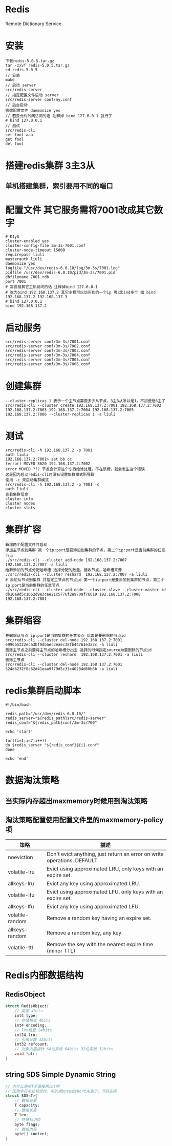 # Redis
Remote Dictionary Service
# 安装
```
下载redis-5.0.5.tar.gz
tar -zxvf redis-5.0.5.tar.gz
cd redis-5.0.5
// 安装
make
// 启动 server
src/redis-server
// 指定配置文件启动 server
src/redis-server conf/my.conf
// 后台启动
修改配置文件 daemonize yes
// 若要允许外网访问的话 注释掉 bind 127.0.0.1 就行了
# bind 127.0.0.1
// 测试
src/redis-cli
set fool aaa
get fool
del fool
```
    

# 搭建redis集群 3主3从
## 单机搭建集群，索引要用不同的端口
# 配置文件 其它服务需将7001改成其它数字
```
# KIyA
cluster-enabled yes
cluster-config-file 3m-3s-7001.conf
cluster-node-timeout 15000
requirepass liuli
masterauth liuli
daemonize yes
logfile "/usr/dev/redis-6.0.10/log/3m-3s/7001.log"
pidfile /usr/dev/redis-6.0.10/pid/3m-3s/7001.pid
dbfilename 7001.rdb
port 7001
# 需要被其它主机访问的话 注释掉bind 127.0.0.1
# 改为bind 192.168.137.2 其它主机可以访问到的一个ip 可以bind多个 如 bind 192.168.137.2 192.168.137.3
# bind 127.0.0.1
bind 192.168.137.2
```
# 启动服务
```
src/redis-server conf/3m-3s/7001.conf
src/redis-server conf/3m-3s/7002.conf
src/redis-server conf/3m-3s/7003.conf
src/redis-server conf/3m-3s/7004.conf
src/redis-server conf/3m-3s/7005.conf
src/redis-server conf/3m-3s/7006.conf
```
# 创建集群
```
--cluster-replicas 1 表示一个主节点需要多少从节点，3主3从所以是1，不加便是6主了
src/redis-cli --cluster create 192.168.137.2:7001 192.168.137.2:7002 192.168.137.2:7003 192.168.137.2:7004 192.168.137.2:7005 192.168.137.2:7006 --cluster-replicas 1 -a liuli
```
# 测试
```
src/redis-cli -h 192.168.137.2 -p 7001
auth liuli
192.168.137.2:7001> set bb cc
(error) MOVED 8620 192.168.137.2:7002
error MOVED ??? 节点会计算这个东西给谁处理，不在该槽，就会发生这个错误
这是因为启动redis-cli时没有设置集群模式所导致
使用 -c 来启动集群模式
src/redis-cli -h 192.168.137.2 -p 7001 -c
auth liuli
查看集群信息
cluster info
cluster nodes
cluster slots
```

# 集群扩容
```
新增两个配置文件并启动
添加主节点到集群 第一个ip:port是要添加到集群的节点，第二个ip:port是当前集群的任意节点
./src/redis-cli --cluster add-node 192.168.137.2:7007 192.168.137.2:7007 -a liuli
给新添加的节点分配哈希槽 选择分配的数量，接收节点，哈希槽来源
./src/redis-cli --cluster reshard  192.168.137.2:7007 -a liuli
# 添加从节点到集群 并指定主节点的节点id 第一个ip:port是要添加到集群的节点，第二个ip:port是当前集群的任意节点
./src/redis-cli --cluster add-node --cluster-slave --cluster-master-id db10a9d5c1662d9e3cee21c5776f2e9709f76619 192.168.137.2:7008 192.168.137.2:7001
```

# 集群缩容
```
先删除从节点 ip:port是当前集群的任意节点 后面是要删除的节点id
src/redis-cli --cluster del-node 192.168.137.2:7001 e996b5222eca3bf9dbaec3eaec38fb44761e3a2c -a liuli
删除主节点之前要将主节点的哈希槽分出去 选择的时候指定source为要删除的节点id
src/redis-cli --cluster reshard  192.168.137.2:7001 -a liuli
删除主节点
src/redis-cli --cluster del-node 192.168.137.2:7001 524d6232f8c62d41eaa9f79d5c33c40284d60b6b -a liuli
```

# redis集群启动脚本
```
#!/bin/bash

redis_path="/usr/dev/redis-6.0.10/"
redis_server="${redis_path}src/redis-server"
redis_conf="${redis_path}conf/3m-3s/700"

echo 'start'

for((i=1;i<7;i++))
do $redis_server "${redis_conf}${i}.conf"
done

echo 'end'
```

# 数据淘汰策略
## 当实际内存超出maxmemory时候用到淘汰策略
## 淘汰策略配置使用配置文件里的maxmemory-policy项
| 策略 | 描述 |
| --- | --- |
| noeviction | Don't evict anything, just return an error on write operations. DEFAULT |
| volatile-lru | Evict using approximated LRU, only keys with an expire set. |
| allkeys-lru | Evict any key using approximated LRU. |
| volatile-lfu | Evict using approximated LFU, only keys with an expire set. |
| allkeys-lfu | Evict any key using approximated LFU. |
| volatile-random | Remove a random key having an expire set. |
| allkeys-random | Remove a random key, any key. |
| volatile-ttl | Remove the key with the nearest expire time (minor TTL) |

# Redis内部数据结构
## RedisObject
```cpp
struct RedisObject{
    // 类型 4bits
    int4 type;
    // 存储格式 4bits
    int4 encoding;
    // lru信息 24bits
    int24 lru;
    // 引用计数 32bits
    int32 refcount;
    // 对象内容指针 64位系统 64bits 32位系统 32bits
    void *ptr;
}
```
## string SDS Simple Dynamic String
```cpp
// 为什么使用T不直接用int呢
// 因为字符串比较短时，可以用byte或short来表示，节约空间
struct SDS<T>{
    // 数组容量
    T capacity;
    // 数组长度
    T len;
    // 特殊标识位
    byte flags;
    // 数组内容
    byte[] content;
}
```
